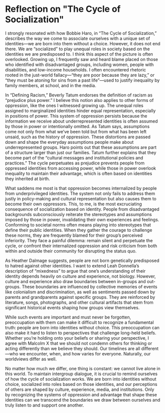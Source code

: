 # Reflection on "The Cycle of Socialization"

I strongly resonated with how Bobbie Haro, in “The Cycle of Socialization,” describes the way we come to associate ourselves with a unique set of identities—we are born into them without a choice. However, it does not end there. We are “socialized” to play unequal roles in society based on the identities we are predisposed to. I think this aspect of the picture is often overlooked. Growing up, I frequently saw and heard blame placed on those who identified with disadvantaged groups, including women, people with disabilities, and low-income households. I often encountered rhetoric rooted in the just-world fallacy—“they are poor because they are lazy,” or “they must be atoning for sins from a past life”—used to justify inequality by family members, at school, and in the media.

In “Defining Racism,” Beverly Tatum endorses the definition of racism as “prejudice plus power.” I believe this notion also applies to other forms of oppression, like the ones I witnessed growing up. The unequal roles assigned to marginalized identities hinder equal representation, especially in positions of power. This system of oppression persists because the information we receive about underrepresented identities is often assumed by those in power or intentionally omitted. As Tatum says, assumptions come not only from what we’ve been told but from what has been left unsaid, such as the history of oppression. These distortions are passed down and shape the everyday assumptions people make about underrepresented groups.
Haro points out that these assumptions are part of a structure larger than just our families. Tatum further explains that they become part of the “cultural messages and institutional policies and practices.” The cycle perpetuates as prejudice prevents people from oppressed identities from accessing power, while those in power overlook inequality to maintain their advantage, which is often based on identities they inherited at birth.

What saddens me most is that oppression becomes internalized by people from underprivileged identities. The system not only fails to address them justly in policy-making and cultural representation but also causes them to become their own oppressors. This, to me, is the most excruciating consequence of socialization based on identity. People from disadvantaged backgrounds subconsciously reiterate the stereotypes and assumptions imposed by those in power, invalidating their own experiences and feelings. Conforming to societal norms often means playing into stereotypes that define their public identities. When they gather the courage to challenge these norms, they are frequently blamed for their group’s perceived inferiority. They face a painful dilemma: remain silent and perpetuate the cycle, or confront their internalized oppression and risk criticism from both within and outside their community for disrupting the status quo.

As Heather Dalmage suggests, people are not born genetically predisposed to hatred against other identities. I want to extend Leah Donnella’s description of “mixedness” to argue that one’s understanding of their identity depends heavily on culture and experience, not biology. However, culture and experience also draw boundaries between in-groups and out-groups. These boundaries are influenced by collective memories of events like colonialism and discrimination, as well as sentiments passed down by parents and grandparents against specific groups. They are reinforced by literature, songs, photographs, and other cultural artifacts that stem from significant historical events shaping how groups view themselves.

While such events are important and must never be forgotten, preoccupation with them can make it difficult to recognize a fundamental truth: people are born into identities without choice. This preoccupation can also make it hard to listen to perspectives that challenge long-held beliefs. Whether you’re holding onto your beliefs or sharing your perspective, I agree with Malcolm X that we should not condemn others for thinking or acting differently than we believe they should. Our timelines are all different—who we encounter, when, and how varies for everyone. Naturally, our worldviews differ as well.

No matter how much we differ, one thing is constant: we cannot live alone in this world. To maintain intergroup dialogue, it is crucial to remind ourselves of how the cycle of socialization works. We are born into identities without choice, socialized into roles based on those identities, and our perceptions of others are shaped by culture, experience, media, and institutions. Only by recognizing the systems of oppression and advantage that shape these identities can we transcend the boundaries we draw between ourselves and truly listen to and support one another.
